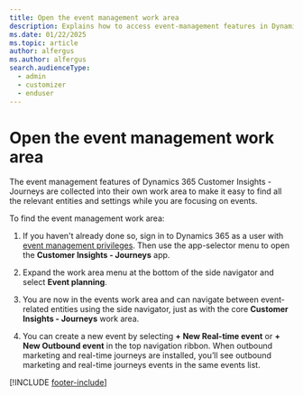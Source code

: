 ```yaml
---
title: Open the event management work area 
description: Explains how to access event-management features in Dynamics 365 Customer Insights - Journeys.
ms.date: 01/22/2025
ms.topic: article
author: alfergus
ms.author: alfergus
search.audienceType: 
  - admin
  - customizer
  - enduser
---
```


# Open the event management work area

The event management features of Dynamics 365 Customer Insights - Journeys are collected into their own work area to make it easy to find all the relevant entities and settings while you are focusing on events.

To find the event management work area:

1. If you haven't already done so, sign in to Dynamics 365 as a user with [event management privileges](admin-users-licenses-roles.md). Then use the app-selector menu to open the **Customer Insights - Journeys** app.

1. Expand the work area menu at the bottom of the side navigator and select **Event planning**.

1. You are now in the events work area and can navigate between event-related entities using the side navigator, just as with the core **Customer Insights - Journeys** work area.

1. You can create a new event by selecting **+ New Real-time event** or **+ New Outbound event** in the top navigation ribbon. When outbound marketing and real-time journeys are installed, you’ll see outbound marketing and real-time journeys events in the same events list. 

[!INCLUDE [footer-include](./includes/footer-banner.md)]
